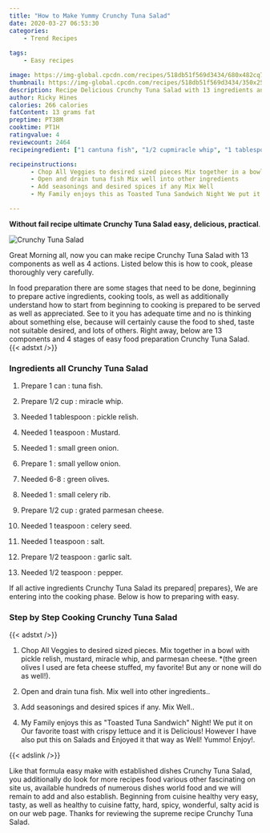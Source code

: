 ```yaml
---
title: "How to Make Yummy Crunchy Tuna Salad"
date: 2020-03-27 06:53:30
categories:
    - Trend Recipes
    
tags:
    - Easy recipes

image: https://img-global.cpcdn.com/recipes/518db51f569d3434/680x482cq70/crunchy-tuna-salad-recipe-main-photo.jpg
thumbnail: https://img-global.cpcdn.com/recipes/518db51f569d3434/350x250cq70/crunchy-tuna-salad-recipe-main-photo.jpg
description: Recipe Delicious Crunchy Tuna Salad with 13 ingredients and 4 stages of easy cooking.
author: Ricky Hines
calories: 266 calories
fatContent: 13 grams fat
preptime: PT38M
cooktime: PT1H
ratingvalue: 4
reviewcount: 2464
recipeingredient: ["1 cantuna fish", "1/2 cupmiracle whip", "1 tablespoonpickle relish", "1 teaspoonMustard", "1small green onion", "1small yellow onion", "6-8green olives", "1small celery rib", "1/2 cupgrated parmesan cheese", "1 teaspooncelery seed", "1 teaspoonsalt", "1/2 teaspoongarlic salt", "1/2 teaspoonpepper"]

recipeinstructions: 
      - Chop All Veggies to desired sized pieces Mix together in a bowl with pickle relish mustard miracle whip and parmesan cheese the green olives I used are feta cheese stuffed my favorite But any or none will do as well 
      - Open and drain tuna fish Mix well into other ingredients 
      - Add seasonings and desired spices if any Mix Well 
      - My Family enjoys this as Toasted Tuna Sandwich Night We put it on Our favorite toast with crispy lettuce and it is Delicious However I have also put this on Salads and Enjoyed it that way as Well Yummo Enjoy

---
```




**Without fail recipe ultimate Crunchy Tuna Salad easy, delicious, practical**. 


![Crunchy Tuna Salad](https://img-global.cpcdn.com/recipes/518db51f569d3434/680x482cq70/crunchy-tuna-salad-recipe-main-photo.jpg "Crunchy Tuna Salad")




Great Morning all, now you can make recipe Crunchy Tuna Salad with 13 components as well as 4 actions. Listed below this is how to cook, please thoroughly very carefully.

In food preparation there are some stages that need to be done, beginning to prepare active ingredients, cooking tools, as well as additionally understand how to start from beginning to cooking is prepared to be served as well as appreciated. See to it you has adequate time and no is thinking about something else, because will certainly cause the food to shed, taste not suitable desired, and lots of others. Right away, below are 13 components and 4 stages of easy food preparation Crunchy Tuna Salad.
{{< adstxt />}}

### Ingredients all Crunchy Tuna Salad


1. Prepare 1 can : tuna fish.

1. Prepare 1/2 cup : miracle whip.

1. Needed 1 tablespoon : pickle relish.

1. Needed 1 teaspoon : Mustard.

1. Needed 1 : small green onion.

1. Prepare 1 : small yellow onion.

1. Needed 6-8 : green olives.

1. Needed 1 : small celery rib.

1. Prepare 1/2 cup : grated parmesan cheese.

1. Needed 1 teaspoon : celery seed.

1. Needed 1 teaspoon : salt.

1. Prepare 1/2 teaspoon : garlic salt.

1. Needed 1/2 teaspoon : pepper.



If all active ingredients Crunchy Tuna Salad its prepared| prepares}, We are entering into the cooking phase. Below is how to preparing with easy.

### Step by Step Cooking Crunchy Tuna Salad

{{< adstxt />}}


1. Chop All Veggies to desired sized pieces. Mix together in a bowl with pickle relish, mustard, miracle whip, and parmesan cheese. *(the green olives I used are feta cheese stuffed, my favorite! But any or none will do as well!).



1. Open and drain tuna fish. Mix well into other ingredients..



1. Add seasonings and desired spices if any. Mix Well..



1. My Family enjoys this as &#34;Toasted Tuna Sandwich&#34; Night! We put it on Our favorite toast with crispy lettuce and it is Delicious! However I have also put this on Salads and Enjoyed it that way as Well! Yummo! Enjoy!.





{{< adslink />}}

Like that formula easy make with established dishes Crunchy Tuna Salad, you additionally do look for more recipes food various other fascinating on site us, available hundreds of numerous dishes world food and we will remain to add and also establish. Beginning from cuisine healthy very easy, tasty, as well as healthy to cuisine fatty, hard, spicy, wonderful, salty acid is on our web page. Thanks for reviewing the supreme recipe Crunchy Tuna Salad.
